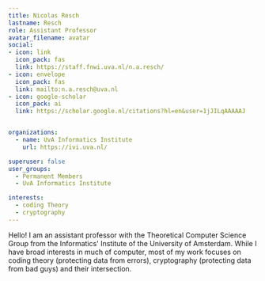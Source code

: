 ```yaml
---
title: Nicolas Resch
lastname: Resch
role: Assistant Professor
avatar_filename: avatar
social:
- icon: link
  icon_pack: fas
  link: https://staff.fnwi.uva.nl/n.a.resch/
- icon: envelope
  icon_pack: fas
  link: mailto:n.a.resch@uva.nl
- icon: google-scholar
  icon_pack: ai
  link: https://scholar.google.nl/citations?hl=en&user=1jJILqAAAAAJ


organizations:
  - name: UvA Informatics Institute
    url: https://ivi.uva.nl/

superuser: false
user_groups:
  - Permanent Members
  - UvA Informatics Institute

interests:
  - coding Theory
  - cryptography
---
```


Hello! I am an assistant professor with the Theoretical Computer Science Group from the Informatics' Institute of the University of Amsterdam. While I have broad interests in much of computer, most of my work focuses on coding theory (protecting data from errors), cryptography (protecting data from bad guys) and their intersection.
